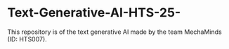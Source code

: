 # Text-Generative-AI-HTS-25-
This repository is of the text generative AI made by the team MechaMinds (ID: HTS007).
